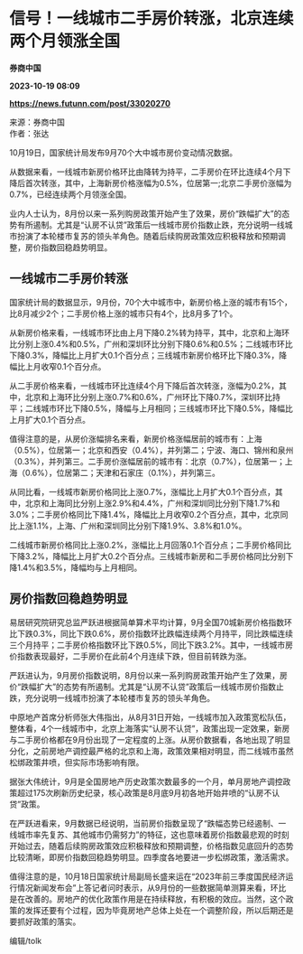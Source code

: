 # 信号！一线城市二手房价转涨，北京连续两个月领涨全国
**券商中国**

**2023-10-19 08:09**

**https://news.futunn.com/post/33020270**

来源：券商中国  
作者：张达

10月19日，国家统计局发布9月70个大中城市房价变动情况数据。

从数据来看，一线城市新房价格环比由降转为持平，二手房价在环比连续4个月下降后首次转涨，其中，上海新房价格涨幅为0.5%，位居第一;北京二手房价涨幅为0.7%，已经连续两个月领涨全国。

业内人士认为，8月份以来一系列购房政策开始产生了效果，房价“跌幅扩大”的态势有所遏制。尤其是“认房不认贷”政策后一线城市房价指数止跌，充分说明一线城市扮演了本轮楼市复苏的领头羊角色。随着后续购房政策效应积极释放和预期调整，房价指数回稳趋势明显。

一线城市二手房价转涨
----------

国家统计局的数据显示，9月份，70个大中城市中，新房价格上涨的城市有15个，比8月减少2个；二手房价格上涨的城市只有4个，比8月多了1个。

从新房价格来看，一线城市环比由上月下降0.2%转为持平，其中，北京和上海环比分别上涨0.4%和0.5%，广州和深圳环比分别下降0.6%和0.5%；二线城市环比下降0.3%，降幅比上月扩大0.1个百分点；三线城市新房价格环比下降0.3%，降幅比上月收窄0.1个百分点。

从二手房价格来看，一线城市环比连续4个月下降后首次转涨，涨幅为0.2%，其中，北京和上海环比分别上涨0.7%和0.6%，广州环比下降0.7%，深圳环比持平；二线城市环比下降0.5%，降幅与上月相同；三线城市环比下降0.5%，降幅比上月扩大0.1个百分点。

值得注意的是，从房价涨幅排名来看，新房价格涨幅居前的城市有：上海（0.5%），位居第一；北京和西安（0.4%），并列第二；宁波、海口、锦州和泉州（0.3%），并列第三。二手房价涨幅居前的城市有：北京（0.7%），位居第一；上海（0.6%），位居第二；天津和石家庄（0.1%），并列第三。

从同比看，一线城市新房价格同比上涨0.7%，涨幅比上月扩大0.1个百分点，其中，北京和上海同比分别上涨2.9%和4.4%，广州和深圳同比分别下降1.7%和3.0%；二手房价格同比下降1.4%，降幅比上月收窄0.2个百分点，其中，北京同比上涨1.1%，上海、广州和深圳同比分别下降1.9%、3.8%和1.0%。

二线城市新房价格同比上涨0.2%，涨幅比上月回落0.1个百分点；二手房价格同比下降3.2%，降幅比上月扩大0.2个百分点。三线城市新房和二手房价格同比分别下降1.4%和3.5%，降幅均与上月相同。

房价指数回稳趋势明显
----------

易居研究院研究总监严跃进根据简单算术平均计算，9月全国70城新房价格指数环比下跌0.3%，同比下跌0.6%，房价指数环比跌幅连续两个月持平，同比跌幅连续三个月持平；二手房价格指数环比下跌0.5%，同比下跌3.2%。其中，一线城市房价指数表现最好，二手房价在此前4个月连续下跌，但目前转跌为涨。

严跃进认为，9月房价指数说明，8月份以来一系列购房政策开始产生了效果，房价“跌幅扩大”的态势有所遏制。尤其是“认房不认贷”政策后一线城市房价指数止跌，充分说明一线城市扮演了本轮楼市复苏的领头羊角色。

中原地产首席分析师张大伟指出，从8月31日开始，一线城市加入政策宽松队伍，整体看，4个一线城市中，北京上海落实“认房不认贷”，政策出现一定效果，新房与二手房价格都在9月份出现了一定程度的上涨。从房价数据看，各地出现了明显分化，之前房地产调控最严格的北京和上海，政策效果相对明显，而二线城市虽然松绑政策井喷，但实际市场影响有限。

据张大伟统计，9月是全国房地产历史政策次数最多的一个月，单月房地产调控政策超过175次刷新历史纪录，核心政策是8月底9月初各地开始井喷的“认房不认贷”政策。

在严跃进看来，9月数据已经说明，当前房价指数呈现了“跌幅态势已经遏制、一线城市率先复苏、其他城市仍需努力”的特征，这也意味着房价指数最悲观的时刻开始过去，随着后续购房政策效应积极释放和预期调整，价格指数见底回升的态势比较清晰，即房价指数回稳趋势明显。四季度各地要进一步松绑政策，激活需求。

值得注意的是，10月18日国家统计局副局长盛来运在“2023年前三季度国民经济运行情况新闻发布会”上答记者问时表示，从9月份的一些数据简单测算来看，环比是在改善的。房地产的优化政策作用是在持续释放，有积极的效应。当然，这个政策的发挥还要有个过程，因为毕竟房地产总体上处在一个调整阶段，所以后期还是要抓好政策的落实。

编辑/tolk